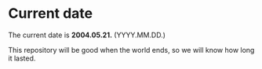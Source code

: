 # Current date

The current date is **2004.05.21.** (YYYY.MM.DD.)

This repository will be good when the world ends, so we will know how long it lasted.